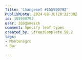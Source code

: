 ```yaml
---
Title: 'Changeset #155990792'
PublishDate: 2024-08-30T20:22:38Z
id: 155990792
user: JBBgameich
comment: Specify leaf types
created_by: StreetComplete 58.2
tags:
- Montenegro
- Bar

---
```

